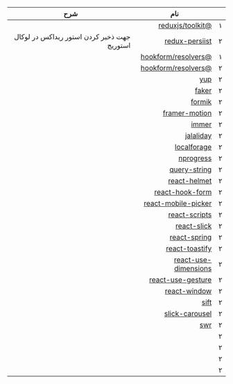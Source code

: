 <div dir="rtl">

|     | نام                                                      | شرح                                         |
| --- | -------------------------------------------------------- | ------------------------------------------- |
| ۱   | [@reduxjs/toolkit]()                                     |                                             |
| ۲   | [redux-persiist](https://github.com/rt2zz/redux-persist) | جهت ذخیر کردن استور ریداکس در لوکال استوریج |
| ۱   | [@hookform/resolvers]()                                  |                                             |
| ۲   | [@hookform/resolvers]()                                  |                                             |
| ۲   | [yup]()                                                  |                                             |
| ۲   | [faker]()                                                |                                             |
| ۲   | [formik]()                                               |                                             |
| ۲   | [framer-motion]()                                        |                                             |
| ۲   | [immer]()                                                |                                             |
| ۲   | [jalaliday]()                                            |                                             |
| ۲   | [localforage]()                                          |                                             |
| ۲   | [nprogress]()                                            |                                             |
| ۲   | [query-string]()                                         |                                             |
| ۲   | [react-helmet]()                                         |                                             |
| ۲   | [react-hook-form]()                                      |                                             |
| ۲   | [react-mobile-picker]()                                  |                                             |
| ۲   | [react-scripts]()                                        |                                             |
| ۲   | [react-slick]()                                          |                                             |
| ۲   | [react-spring]()                                         |                                             |
| ۲   | [react-toastify]()                                       |                                             |
| ۲   | [react-use-dimensions]()                                 |                                             |
| ۲   | [react-use-gesture]()                                    |                                             |
| ۲   | [react-window]()                                         |                                             |
| ۲   | [sift]()                                                 |                                             |
| ۲   | [slick-carousel]()                                       |                                             |
| ۲   | [swr]()                                                  |                                             |
| ۲   | []()                                                     |                                             |
| ۲   | []()                                                     |                                             |
| ۲   | []()                                                     |                                             |
| ۲   | []()                                                     |                                             |

</div>

